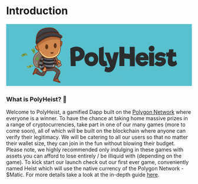 # Introduction

![](.gitbook/assets/twitter-banner.png)

### What is PolyHeist? 🤔



Welcome to PolyHeist, a gamified Dapp built on the [Polygon Network](https://twitter.com/0xPolygon) where everyone is a winner. To have the chance at taking home massive prizes in a range of cryptocurrencies, take part in one of our many games \(more to come soon\), all of which will be built on the blockchain where anyone can verify their legitimacy. We will be catering to all our users so that no matter their wallet size, they can join in the fun without blowing their budget. Please note, we highly recommended only indulging in these games with assets you can afford to lose entirely / be illiquid with \(depending on the game\). To kick start our launch check out our first ever game, conveniently named Heist which will use the native currency of the Polygon Network - $Matic. For more details take a look at the in-depth guide [here](heist/).

